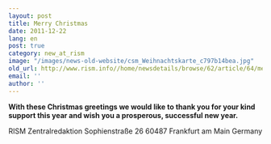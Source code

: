```yaml
---
layout: post
title: Merry Christmas
date: 2011-12-22
lang: en
post: true
category: new_at_rism
image: "/images/news-old-website/csm_Weihnachtskarte_c797b14bea.jpg"
old_url: http://www.rism.info//home/newsdetails/browse/62/article/64/merry-christmas.html
email: ''
author: ''
---
```


**With these Christmas greetings we would like to thank you for your kind support this year and wish you a prosperous, successful new year.**

RISM Zentralredaktion
Sophienstraße 26
60487 Frankfurt am Main
Germany